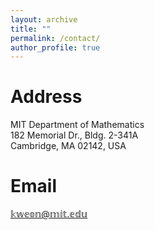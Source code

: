```yaml
---
layout: archive
title: ""
permalink: /contact/
author_profile: true
---
```


# Address
MIT Department of Mathematics  
182 Memorial Dr., Bldg. 2-341A  
Cambridge, MA 02142, USA  

# Email
𝕜𝕨𝕖𝕠𝕟@𝕞𝕚𝕥.𝕖𝕕𝕦
